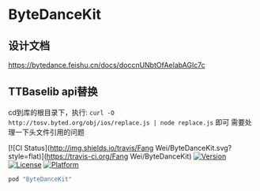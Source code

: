 # ByteDanceKit
## 设计文档
https://bytedance.feishu.cn/docs/doccnUNbtOfAelabAGlc7c
## TTBaselib api替换
cd到库的根目录下，执行:
`curl -O http://tosv.byted.org/obj/ios/replace.js | node replace.js` 即可
需要处理一下头文件引用的问题

[![CI Status](http://img.shields.io/travis/Fang Wei/ByteDanceKit.svg?style=flat)](https://travis-ci.org/Fang Wei/ByteDanceKit)
[![Version](https://img.shields.io/cocoapods/v/ByteDanceKit.svg?style=flat)](http://cocoapods.org/pods/ByteDanceKit)
[![License](https://img.shields.io/cocoapods/l/ByteDanceKit.svg?style=flat)](http://cocoapods.org/pods/ByteDanceKit)
[![Platform](https://img.shields.io/cocoapods/p/ByteDanceKit.svg?style=flat)](http://cocoapods.org/pods/ByteDanceKit)

```ruby
pod "ByteDanceKit"
```
